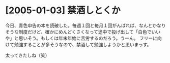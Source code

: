 # [2005-01-03] 禁酒しとくか


今日、青色申告の本を読破した。毎週１回と毎月１回がんばれば、なんとかなりそうな制度だけど、確かにめんどくさくなって途中で投げ出して「白色でいいや」と思いそう。もしくは年末年始に苦労するのだろう。うーん。
フリーに向けて勉強することが多そうなので、禁酒して勉強しようかと思いまっす。

太ってきたしね（笑）
